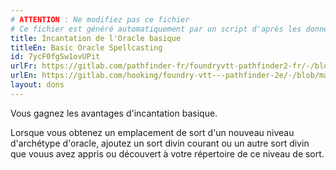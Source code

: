 ```yaml
---
# ATTENTION : Ne modifiez pas ce fichier
# Ce fichier est généré automatiquement par un script d'après les données du module Foundry VTT officiel et de sa traduction
title: Incantation de l'Oracle basique
titleEn: Basic Oracle Spellcasting
id: 7ycF0fgSw1ovUPit
urlFr: https://gitlab.com/pathfinder-fr/foundryvtt-pathfinder2-fr/-/blob/master/data/feats/7ycF0fgSw1ovUPit.htm
urlEn: https://gitlab.com/hooking/foundry-vtt---pathfinder-2e/-/blob/master/packs/data/feats.db/basic-oracle-spellcasting.json
layout: dons
---
```

Vous gagnez les avantages d'incantation basique.

Lorsque vous obtenez un emplacement de sort d'un nouveau niveau d'archétype d'oracle, ajoutez un sort divin courant ou un autre sort divin que vouus avez appris ou découvert à votre répertoire de ce niveau de sort.
